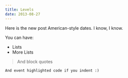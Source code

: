 ```yaml
---
title: Levels
date: 2013-08-27
---
```

Here is the new post
American-style dates. I know, I know.

You can have:
* Lists
* More Lists

> And block quotes

    And event highlighted code if you indent :)
